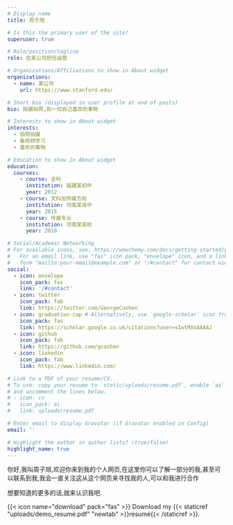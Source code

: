 ```yaml
---
# Display name
title: 周子旭

# Is this the primary user of the site?
superuser: true

# Role/position/tagline
role: 在某公司担任运营

# Organizations/Affiliations to show in About widget
organizations:
  - name: 某公司
    url: https://www.stanford.edu/

# Short bio (displayed in user profile at end of posts)
bio: 拍摄拍照,和一切自己喜欢的事物

# Interests to show in About widget
interests:
  - 拍照拍摄
  - 看视频学习
  - 喜欢的事物

# Education to show in About widget
education:
  courses:
    - course: 全科
      institution: 福建某初中
      year: 2012
    - course: 文科加传媒方向
      institution: 河南某高中
      year: 2015
    - course: 传媒专业
      institution: 河南某高校
      year: 2018

# Social/Academic Networking
# For available icons, see: https://wowchemy.com/docs/getting-started/page-builder/#icons
#   For an email link, use "fas" icon pack, "envelope" icon, and a link in the
#   form "mailto:your-email@example.com" or "/#contact" for contact widget.
social:
  - icon: envelope
    icon_pack: fas
    link: '/#contact'
  - icon: twitter
    icon_pack: fab
    link: https://twitter.com/GeorgeCushen
  - icon: graduation-cap # Alternatively, use `google-scholar` icon from `ai` icon pack
    icon_pack: fas
    link: https://scholar.google.co.uk/citations?user=sIwtMXoAAAAJ
  - icon: github
    icon_pack: fab
    link: https://github.com/gcushen
  - icon: linkedin
    icon_pack: fab
    link: https://www.linkedin.com/

# Link to a PDF of your resume/CV.
# To use: copy your resume to `static/uploads/resume.pdf`, enable `ai` icons in `params.toml`,
# and uncomment the lines below.
# - icon: cv
#   icon_pack: ai
#   link: uploads/resume.pdf

# Enter email to display Gravatar (if Gravatar enabled in Config)
email: ''

# Highlight the author in author lists? (true/false)
highlight_name: true
---
```


你好,我叫周子旭,欢迎你来到我的个人网页,在这里你可以了解一部分的我,甚至可以联系到我,我会一直关注这从这个网页来寻找我的人,可以和我进行合作

想要知道的更多的话,就来认识我吧.

{{< icon name="download" pack="fas" >}} Download my {{< staticref "uploads/demo_resume.pdf" "newtab" >}}resumé{{< /staticref >}}.
